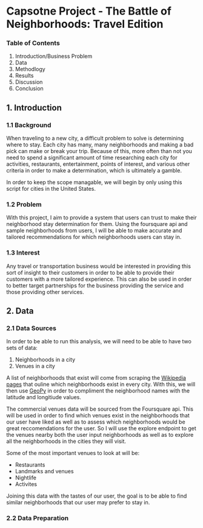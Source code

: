 # Capsotne Project - The Battle of Neighborhoods: Travel Edition

### Table of Contents
1. Introduction/Business Problem
2. Data
3. Methodlogy
4. Results
5. Discussion
6. Conclusion

## 1. Introduction
### 1.1 Background
When traveling to a new city, a difficult problem to solve is determining where to stay. Each city has many, many neighborhoods and making a bad pick can make or break your trip. Because of this, more often than not you need to spend a significant amount of time researching each city for activities, restaurants, entertainment, points of interest, and various other criteria in order to make a determination, which is ultimately a gamble.

In order to keep the scope managable, we will begin by only using this script for cities in the United States.

### 1.2 Problem
With this project, I aim to provide a system that users can trust to make their neighborhood stay determination for them. Using the foursquare api and sample neighborhoods from users, I will be able to make accurate and tailored recommendations for which neighborhoods users can stay in.

### 1.3 Interest
Any travel or transportation business would be interested in providing this sort of insight to their customers in order to be able to provide their customers with a more tailored experience. This can also be used in order to better target partnerships for the business providing the service and those providing other services.

## 2. Data
### 2.1 Data Sources
In order to be able to run this analysis, we will need to be able to have two sets of data:
1. Neighborhoods in a city
2. Venues in a city

A list of neighborhoods that exist will come from scraping the [Wikipedia pages](https://en.wikipedia.org/wiki/Lists_of_neighborhoods_by_city#United_States) that ouline which neighborhoods exist in every city. With this, we will then use [GeoPy](https://geopy.readthedocs.io/en/stable/) in order to compliment the neighborhood names with the latitude and longitiude values.

The commercial venues data  will be sourced from the Foursquare api. This will be used in order to find which venues exist in the neighborhoods that our user have liked as well as to assess which neighborhoods would be great reccomendations for the user. So I will use the explore endpoint to get the venues nearby both the user input neighborhoods as well as to explore all the neighborhoods in the cities they will visit.

Some of the most important venues to look at will be:
- Restaurants
- Landmarks and venues
- Nightlife
- Activites

Joining this data with the tastes of our user, the goal is to be able to find similar neighborhoods that our user may prefer to stay in.

### 2.2 Data Preparation
